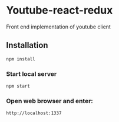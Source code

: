 # Youtube-react-redux
Front end implementation of youtube client

## Installation
```
npm install
```

### Start local server
```
npm start
```
###  Open web browser and enter:
```
http://localhost:1337
```
